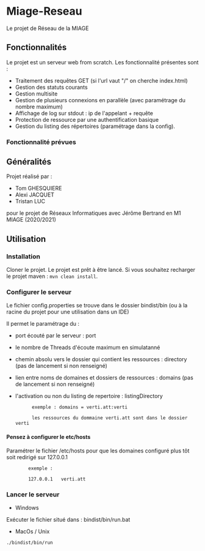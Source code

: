 # Miage-Reseau
Le projet de Réseau de la MIAGE

## Fonctionnalités
Le projet est un serveur web from scratch. 
Les fonctionnalité présentes sont :
- Traitement des requêtes GET (si l'url vaut "/" on cherche index.html)
- Gestion des statuts courants
- Gestion multisite
- Gestion de plusieurs connexions en parallèle (avec paramétrage du nombre maximum)
- Affichage de log sur stdout : ip de l'appelant + requête
- Protection de ressource par une authentification basique
- Gestion du listing des répertoires (paramétrage dans la config).


### Fonctionnalité prévues

## Généralités

Projet réalisé par :

- Tom GHESQUIERE
- Alexi JACQUET
- Tristan LUC

pour le projet de Réseaux Informatiques avec Jérôme Bertrand en M1 MIAGE (2020/2021)

## Utilisation

### Installation
Cloner le projet.
Le projet est prêt à être lancé.
Si vous souhaitez recharger le projet maven : `mvn clean install`.

### Configurer le serveur

Le fichier config.properties se trouve dans le dossier bindist/bin
(ou à la racine du projet pour une utilisation dans un IDE)

Il permet le paramétrage du :
- port écouté par le serveur : port
- le nombre de Threads d'écoute maximum en simulatanné
- chemin absolu vers le dossier qui contient les ressources : directory (pas de lancement si non renseigné)
- lien entre noms de domaines et dossiers de ressources : domains (pas de lancement si non renseigné)
- l'activation ou non du listing de repertoire : listingDirectory


			exemple : domains = verti.att:verti
	
			les ressources du dommaine verti.att sont dans le dossier verti
			

#### Pensez à configurer le etc/hosts

Paramétrer le fichier /etc/hosts pour que les domaines configuré plus tôt soit redirigé sur 127.0.0.1			
			
			exemple : 
			
			127.0.0.1	verti.att
			

### Lancer le serveur

* Windows

Exécuter le fichier situé dans : bindist/bin/run.bat


* MacOs / Unix

```bash
./bindist/bin/run 
```